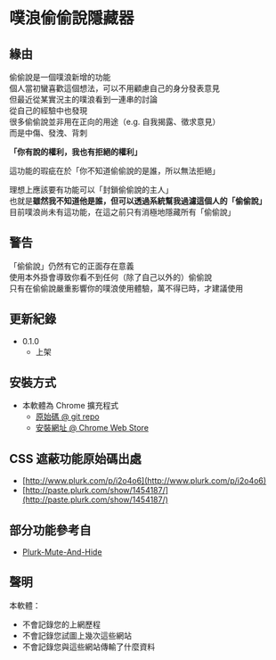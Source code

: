 # 噗浪偷偷說隱藏器

## 緣由
  
偷偷說是一個噗浪新增的功能  
個人當初蠻喜歡這個想法，可以不用顧慮自己的身分發表意見  
但最近從某實況主的噗浪看到一連串的討論  
從自己的經驗中也發現  
很多偷偷說並非用在正向的用途（e.g. 自我揭露、徵求意見）  
而是中傷、發洩、背刺  
  
**「你有說的權利，我也有拒絕的權利」**  
  
這功能的瑕疵在於「你不知道偷偷說的是誰，所以無法拒絕」  
  
理想上應該要有功能可以「封鎖偷偷說的主人」  
也就是**雖然我不知道他是誰，但可以透過系統幫我過濾這個人的「偷偷說」**  
目前噗浪尚未有這功能，在這之前只有消極地隱藏所有「偷偷說」  
  
## 警告

「偷偷說」仍然有它的正面存在意義  
使用本外掛會導致你看不到任何（除了自己以外的）偷偷說  
只有在偷偷說嚴重影響你的噗浪使用體驗，萬不得已時，才建議使用  

## 更新紀錄

* 0.1.0
  - 上架

## 安裝方式

* 本軟體為 Chrome 擴充程式
  - [原始碼 @ git repo](https://github.com/leafwind/plurkWhisperHider.git)
  - [安裝網址 @ Chrome Web Store]()

## CSS 遮蔽功能原始碼出處

* [http://www.plurk.com/p/i2o4o6](http://www.plurk.com/p/i2o4o6)
* [http://paste.plurk.com/show/1454187/](http://paste.plurk.com/show/1454187/)

## 部分功能參考自
* [Plurk-Mute-And-Hide](https://chrome.google.com/webstore/detail/plurk-mute-and-hide/lnmgaimimdcehmcgnkplanipbglnngce)

## 聲明

本軟體：

* 不會記錄您的上網歷程
* 不會記錄您試圖上幾次這些網站
* 不會記錄您與這些網站傳輸了什麼資料
